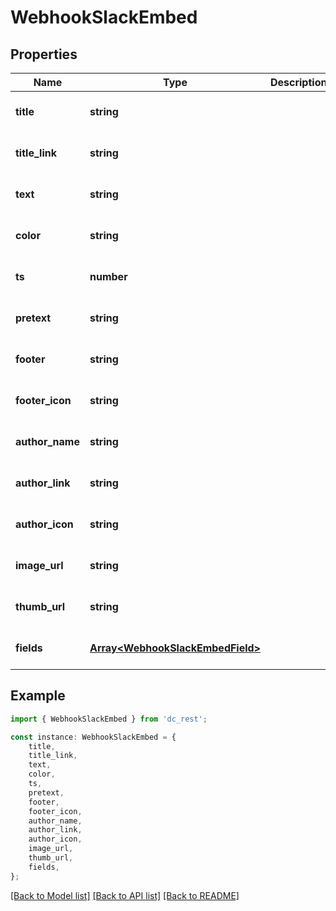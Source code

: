 # WebhookSlackEmbed


## Properties

Name | Type | Description | Notes
------------ | ------------- | ------------- | -------------
**title** | **string** |  | [optional] [default to undefined]
**title_link** | **string** |  | [optional] [default to undefined]
**text** | **string** |  | [optional] [default to undefined]
**color** | **string** |  | [optional] [default to undefined]
**ts** | **number** |  | [optional] [default to undefined]
**pretext** | **string** |  | [optional] [default to undefined]
**footer** | **string** |  | [optional] [default to undefined]
**footer_icon** | **string** |  | [optional] [default to undefined]
**author_name** | **string** |  | [optional] [default to undefined]
**author_link** | **string** |  | [optional] [default to undefined]
**author_icon** | **string** |  | [optional] [default to undefined]
**image_url** | **string** |  | [optional] [default to undefined]
**thumb_url** | **string** |  | [optional] [default to undefined]
**fields** | [**Array&lt;WebhookSlackEmbedField&gt;**](WebhookSlackEmbedField.md) |  | [optional] [default to undefined]

## Example

```typescript
import { WebhookSlackEmbed } from 'dc_rest';

const instance: WebhookSlackEmbed = {
    title,
    title_link,
    text,
    color,
    ts,
    pretext,
    footer,
    footer_icon,
    author_name,
    author_link,
    author_icon,
    image_url,
    thumb_url,
    fields,
};
```

[[Back to Model list]](../README.md#documentation-for-models) [[Back to API list]](../README.md#documentation-for-api-endpoints) [[Back to README]](../README.md)
